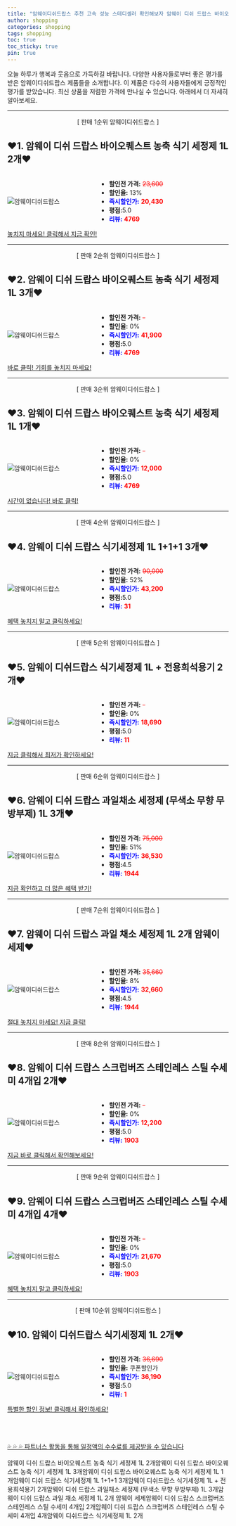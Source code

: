 ```yaml
---
title: "암웨이디쉬드랍스 추천 고속 성능 스테디셀러 확인해보자 암웨이 디쉬 드랍스 바이오퀘스트 농축"
author: shopping
categories: shopping
tags: shopping
toc: true
toc_sticky: true
pin: true
---
```

오늘 하루가 행복과 웃음으로 가득하길 바랍니다. 다양한 사용자들로부터 좋은 평가를 받은 암웨이디쉬드랍스 제품들을 소개합니다. 이 제품은 다수의 사용자들에게 긍정적인 평가를 받았습니다. 최신 상품을 저렴한 가격에 만나실 수 있습니다. 아래에서 더 자세히 알아보세요.

---
<p class="toplist" style="margin: 0 auto; display: block; width: fit-content;">[ 판매 1순위 암웨이디쉬드랍스 ]</p>

<h2><strong>❤️1. 암웨이 디쉬 드랍스 바이오퀘스트 농축 식기 세정제 1L 2개❤️</strong></h2>

<div style="display: flex; align-items: center;">
    <div style="flex: 0.4;">
        <img src="https://thumbnail9.coupangcdn.com/thumbnails/remote/230x230ex/image/vendor_inventory/3b13/0f1ddb7373ba416de4ca70c3b9a7ee27476e76518ca04c3b3a77c8de7651.png" alt="암웨이디쉬드랍스" style="max-width: 100%;">
    </div>
    <div style="flex: 0.6; margin-left: 10px;">
        <ul>
            <li><strong>할인전 가격:</strong> <del style="color: red;">23,600</del></li>
            <li><strong>할인율:</strong> 13%</li>
            <li><span style='color:blue'><strong>즉시할인가:</strong></span> <span style='color:red'><strong>20,430</strong></span></li>
            <li><strong>평점:</strong>5.0</li>
            <li><span style='color:blue'><strong>리뷰:</strong></span> <span style='color:red'><strong>4769</strong></span></li>
        </ul>
    </div>
</div>
<div class="center">
    <a href="https://selin100587001.github.io?lptag=AF9450613&subid=githubio&pageKey=7335228&traceid=V0-153&itemId=312987797&vendorItemId=90788330713" class="myButton">
        놓치지 마세요! 클릭해서 지금 확인!
    </a>
</div>


---
<p class="toplist" style="margin: 0 auto; display: block; width: fit-content;">[ 판매 2순위 암웨이디쉬드랍스 ]</p>

<h2><strong>❤️2. 암웨이 디쉬 드랍스 바이오퀘스트 농축 식기 세정제 1L 3개❤️</strong></h2>

<div style="display: flex; align-items: center;">
    <div style="flex: 0.4;">
        <img src="https://thumbnail10.coupangcdn.com/thumbnails/remote/230x230ex/image/vendor_inventory/dcc8/212d16de514d7ed153e74b95e0a19a1db206b906b44a7b90c30d588e12a3.jpg" alt="암웨이디쉬드랍스" style="max-width: 100%;">
    </div>
    <div style="flex: 0.6; margin-left: 10px;">
        <ul>
            <li><strong>할인전 가격:</strong> <del style="color: red;">-</del></li>
            <li><strong>할인율:</strong> 0%</li>
            <li><span style='color:blue'><strong>즉시할인가:</strong></span> <span style='color:red'><strong>41,900</strong></span></li>
            <li><strong>평점:</strong>5.0</li>
            <li><span style='color:blue'><strong>리뷰:</strong></span> <span style='color:red'><strong>4769</strong></span></li>
        </ul>
    </div>
</div>
<div class="center">
    <a href="https://selin100587001.github.io?lptag=AF9450613&subid=githubio&pageKey=7335228&traceid=V0-153&itemId=347071346&vendorItemId=82733855741" class="myButton">
        바로 클릭! 기회를 놓치지 마세요!
    </a>
</div>


---
<p class="toplist" style="margin: 0 auto; display: block; width: fit-content;">[ 판매 3순위 암웨이디쉬드랍스 ]</p>

<h2><strong>❤️3. 암웨이 디쉬 드랍스 바이오퀘스트 농축 식기 세정제 1L 1개❤️</strong></h2>

<div style="display: flex; align-items: center;">
    <div style="flex: 0.4;">
        <img src="https://thumbnail6.coupangcdn.com/thumbnails/remote/230x230ex/image/vendor_inventory/7170/0a16ee68fac9b93d14cc71e9d436514f19045c21dc29dee2cbeb054ee707.jpg" alt="암웨이디쉬드랍스" style="max-width: 100%;">
    </div>
    <div style="flex: 0.6; margin-left: 10px;">
        <ul>
            <li><strong>할인전 가격:</strong> <del style="color: red;">-</del></li>
            <li><strong>할인율:</strong> 0%</li>
            <li><span style='color:blue'><strong>즉시할인가:</strong></span> <span style='color:red'><strong>12,000</strong></span></li>
            <li><strong>평점:</strong>5.0</li>
            <li><span style='color:blue'><strong>리뷰:</strong></span> <span style='color:red'><strong>4769</strong></span></li>
        </ul>
    </div>
</div>
<div class="center">
    <a href="https://selin100587001.github.io?lptag=AF9450613&subid=githubio&pageKey=7335228&traceid=V0-153&itemId=32371719&vendorItemId=5318109514" class="myButton">
        시간이 없습니다! 바로 클릭!
    </a>
</div>


---
<p class="toplist" style="margin: 0 auto; display: block; width: fit-content;">[ 판매 4순위 암웨이디쉬드랍스 ]</p>

<h2><strong>❤️4. 암웨이 디쉬 드랍스 식기세정제 1L 1+1+1 3개❤️</strong></h2>

<div style="display: flex; align-items: center;">
    <div style="flex: 0.4;">
        <img src="https://thumbnail10.coupangcdn.com/thumbnails/remote/230x230ex/image/vendor_inventory/545f/bfd6967c1e9719146f2af51210234c18cf4b1eda845feddd3dfe8417eccd.jpg" alt="암웨이디쉬드랍스" style="max-width: 100%;">
    </div>
    <div style="flex: 0.6; margin-left: 10px;">
        <ul>
            <li><strong>할인전 가격:</strong> <del style="color: red;">90,000</del></li>
            <li><strong>할인율:</strong> 52%</li>
            <li><span style='color:blue'><strong>즉시할인가:</strong></span> <span style='color:red'><strong>43,200</strong></span></li>
            <li><strong>평점:</strong>5.0</li>
            <li><span style='color:blue'><strong>리뷰:</strong></span> <span style='color:red'><strong>31</strong></span></li>
        </ul>
    </div>
</div>
<div class="center">
    <a href="https://selin100587001.github.io?lptag=AF9450613&subid=githubio&pageKey=7095366758&traceid=V0-153&itemId=17693836241&vendorItemId=89097473505" class="myButton">
        혜택 놓치지 말고 클릭하세요!
    </a>
</div>


---
<p class="toplist" style="margin: 0 auto; display: block; width: fit-content;">[ 판매 5순위 암웨이디쉬드랍스 ]</p>

<h2><strong>❤️5. 암웨이 디쉬드랍스 식기세정제 1L + 전용희석용기 2개❤️</strong></h2>

<div style="display: flex; align-items: center;">
    <div style="flex: 0.4;">
        <img src="https://thumbnail9.coupangcdn.com/thumbnails/remote/230x230ex/image/vendor_inventory/2508/0a3ba8c72f91dda6b78ed3e8ec6ab585a9e0e845b7703aec1c42b090b99d.jpg" alt="암웨이디쉬드랍스" style="max-width: 100%;">
    </div>
    <div style="flex: 0.6; margin-left: 10px;">
        <ul>
            <li><strong>할인전 가격:</strong> <del style="color: red;">-</del></li>
            <li><strong>할인율:</strong> 0%</li>
            <li><span style='color:blue'><strong>즉시할인가:</strong></span> <span style='color:red'><strong>18,690</strong></span></li>
            <li><strong>평점:</strong>5.0</li>
            <li><span style='color:blue'><strong>리뷰:</strong></span> <span style='color:red'><strong>11</strong></span></li>
        </ul>
    </div>
</div>
<div class="center">
    <a href="https://selin100587001.github.io?lptag=AF9450613&subid=githubio&pageKey=7864980562&traceid=V0-153&itemId=21471528976&vendorItemId=89272132982" class="myButton">
        지금 클릭해서 최저가 확인하세요!
    </a>
</div>


---
<p class="toplist" style="margin: 0 auto; display: block; width: fit-content;">[ 판매 6순위 암웨이디쉬드랍스 ]</p>

<h2><strong>❤️6. 암웨이 디쉬 드랍스 과일채소 세정제 (무색소 무향 무방부제) 1L 3개❤️</strong></h2>

<div style="display: flex; align-items: center;">
    <div style="flex: 0.4;">
        <img src="https://thumbnail6.coupangcdn.com/thumbnails/remote/230x230ex/image/vendor_inventory/e13e/d9a63d381c0e33fd0d9f3f0e647d0a5dc1b2cd548714bae4dbf14fbf1e65.jpg" alt="암웨이디쉬드랍스" style="max-width: 100%;">
    </div>
    <div style="flex: 0.6; margin-left: 10px;">
        <ul>
            <li><strong>할인전 가격:</strong> <del style="color: red;">75,000</del></li>
            <li><strong>할인율:</strong> 51%</li>
            <li><span style='color:blue'><strong>즉시할인가:</strong></span> <span style='color:red'><strong>36,530</strong></span></li>
            <li><strong>평점:</strong>4.5</li>
            <li><span style='color:blue'><strong>리뷰:</strong></span> <span style='color:red'><strong>1944</strong></span></li>
        </ul>
    </div>
</div>
<div class="center">
    <a href="https://selin100587001.github.io?lptag=AF9450613&subid=githubio&pageKey=200188966&traceid=V0-153&itemId=5504482460&vendorItemId=90090096795" class="myButton">
        지금 확인하고 더 많은 혜택 받기!
    </a>
</div>


---
<p class="toplist" style="margin: 0 auto; display: block; width: fit-content;">[ 판매 7순위 암웨이디쉬드랍스 ]</p>

<h2><strong>❤️7. 암웨이 디쉬 드랍스 과일 채소 세정제 1L 2개 암웨이 세제❤️</strong></h2>

<div style="display: flex; align-items: center;">
    <div style="flex: 0.4;">
        <img src="https://thumbnail8.coupangcdn.com/thumbnails/remote/230x230ex/image/vendor_inventory/133d/f1f4838145684301759f82418cacf5e2696d26945fa96f1fabb7610ce008.jpg" alt="암웨이디쉬드랍스" style="max-width: 100%;">
    </div>
    <div style="flex: 0.6; margin-left: 10px;">
        <ul>
            <li><strong>할인전 가격:</strong> <del style="color: red;">35,660</del></li>
            <li><strong>할인율:</strong> 8%</li>
            <li><span style='color:blue'><strong>즉시할인가:</strong></span> <span style='color:red'><strong>32,660</strong></span></li>
            <li><strong>평점:</strong>4.5</li>
            <li><span style='color:blue'><strong>리뷰:</strong></span> <span style='color:red'><strong>1944</strong></span></li>
        </ul>
    </div>
</div>
<div class="center">
    <a href="https://selin100587001.github.io?lptag=AF9450613&subid=githubio&pageKey=200188966&traceid=V0-153&itemId=19863033800&vendorItemId=86963935781" class="myButton">
        절대 놓치지 마세요! 지금 클릭!
    </a>
</div>


---
<p class="toplist" style="margin: 0 auto; display: block; width: fit-content;">[ 판매 8순위 암웨이디쉬드랍스 ]</p>

<h2><strong>❤️8. 암웨이 디쉬 드랍스 스크럽버즈 스테인레스 스틸 수세미 4개입 2개❤️</strong></h2>

<div style="display: flex; align-items: center;">
    <div style="flex: 0.4;">
        <img src="https://thumbnail9.coupangcdn.com/thumbnails/remote/230x230ex/image/vendor_inventory/8b6a/287406d2683d7a3663fae3b5b629912e0331cb7cf02264d912bf09964e3a.png" alt="암웨이디쉬드랍스" style="max-width: 100%;">
    </div>
    <div style="flex: 0.6; margin-left: 10px;">
        <ul>
            <li><strong>할인전 가격:</strong> <del style="color: red;">-</del></li>
            <li><strong>할인율:</strong> 0%</li>
            <li><span style='color:blue'><strong>즉시할인가:</strong></span> <span style='color:red'><strong>12,200</strong></span></li>
            <li><strong>평점:</strong>5.0</li>
            <li><span style='color:blue'><strong>리뷰:</strong></span> <span style='color:red'><strong>1903</strong></span></li>
        </ul>
    </div>
</div>
<div class="center">
    <a href="https://selin100587001.github.io?lptag=AF9450613&subid=githubio&pageKey=7335231&traceid=V0-153&itemId=372758188&vendorItemId=4986004043" class="myButton">
        지금 바로 클릭해서 확인해보세요!
    </a>
</div>


---
<p class="toplist" style="margin: 0 auto; display: block; width: fit-content;">[ 판매 9순위 암웨이디쉬드랍스 ]</p>

<h2><strong>❤️9. 암웨이 디쉬 드랍스 스크럽버즈 스테인레스 스틸 수세미 4개입 4개❤️</strong></h2>

<div style="display: flex; align-items: center;">
    <div style="flex: 0.4;">
        <img src="https://thumbnail9.coupangcdn.com/thumbnails/remote/230x230ex/image/vendor_inventory/8b6a/287406d2683d7a3663fae3b5b629912e0331cb7cf02264d912bf09964e3a.png" alt="암웨이디쉬드랍스" style="max-width: 100%;">
    </div>
    <div style="flex: 0.6; margin-left: 10px;">
        <ul>
            <li><strong>할인전 가격:</strong> <del style="color: red;">-</del></li>
            <li><strong>할인율:</strong> 0%</li>
            <li><span style='color:blue'><strong>즉시할인가:</strong></span> <span style='color:red'><strong>21,670</strong></span></li>
            <li><strong>평점:</strong>5.0</li>
            <li><span style='color:blue'><strong>리뷰:</strong></span> <span style='color:red'><strong>1903</strong></span></li>
        </ul>
    </div>
</div>
<div class="center">
    <a href="https://selin100587001.github.io?lptag=AF9450613&subid=githubio&pageKey=7335231&traceid=V0-153&itemId=3846346380&vendorItemId=71831149589" class="myButton">
        혜택 놓치지 말고 클릭하세요!
    </a>
</div>


---
<p class="toplist" style="margin: 0 auto; display: block; width: fit-content;">[ 판매 10순위 암웨이디쉬드랍스 ]</p>

<h2><strong>❤️10. 암웨이 디쉬드랍스 식기세정제 1L 2개❤️</strong></h2>

<div style="display: flex; align-items: center;">
    <div style="flex: 0.4;">
        <img src="https://thumbnail8.coupangcdn.com/thumbnails/remote/230x230ex/image/vendor_inventory/527a/ac52a3129726b3ecbd11501ddd744cf60fad9f4c01082af75da345db60fa.png" alt="암웨이디쉬드랍스" style="max-width: 100%;">
    </div>
    <div style="flex: 0.6; margin-left: 10px;">
        <ul>
            <li><strong>할인전 가격:</strong> <del style="color: red;">36,690</del></li>
            <li><strong>할인율:</strong> 쿠폰할인가</li>
            <li><span style='color:blue'><strong>즉시할인가:</strong></span> <span style='color:red'><strong>36,190</strong></span></li>
            <li><strong>평점:</strong>5.0</li>
            <li><span style='color:blue'><strong>리뷰:</strong></span> <span style='color:red'><strong>1</strong></span></li>
        </ul>
    </div>
</div>
<div class="center">
    <a href="https://selin100587001.github.io?lptag=AF9450613&subid=githubio&pageKey=7511290588&traceid=V0-153&itemId=19681420589&vendorItemId=86786774890" class="myButton">
        특별한 할인 정보! 클릭해서 확인하세요!
    </a>
</div>

<br><br><br>[💦 💦 💦 파트너스 활동을 통해 일정액의 수수료를 제공받을 수 있습니다](https://link.coupang.com/a/bcpT2c)<br><br>암웨이 디쉬 드랍스 바이오퀘스트 농축 식기 세정제 1L 2개암웨이 디쉬 드랍스 바이오퀘스트 농축 식기 세정제 1L 3개암웨이 디쉬 드랍스 바이오퀘스트 농축 식기 세정제 1L 1개암웨이 디쉬 드랍스 식기세정제 1L 1+1+1 3개암웨이 디쉬드랍스 식기세정제 1L + 전용희석용기 2개암웨이 디쉬 드랍스 과일채소 세정제 (무색소 무향 무방부제) 1L 3개암웨이 디쉬 드랍스 과일 채소 세정제 1L 2개 암웨이 세제암웨이 디쉬 드랍스 스크럽버즈 스테인레스 스틸 수세미 4개입 2개암웨이 디쉬 드랍스 스크럽버즈 스테인레스 스틸 수세미 4개입 4개암웨이 디쉬드랍스 식기세정제 1L 2개